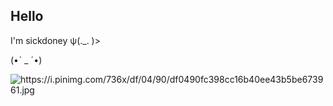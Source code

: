 ## Hello
 I'm sickdoney ψ(._. )>

<!--
**sickdoney-Carol/sickdoney-Carol** is a ✨ _special_ ✨ repository because its `README.md` (this file) appears on your GitHub profile.

Here are some ideas to get you started:

- 🔭 I'm studying at Alura
- 🌱 I'm developing in the JavaScript language 
- 🤔 I use this space to organize and share my projects developed.
- 🤓 I love roblox
- 💬 I don't know how to use this
- 😄 Pronouns: Ro/ck
- 💬 my Gmail is: marzurkiewicz.carol@gmail.com
-->(•ˋ _ ˊ•)
![https://i.pinimg.com/736x/df/04/90/df0490fc398cc16b40ee43b5be673961.jpg ](link)
